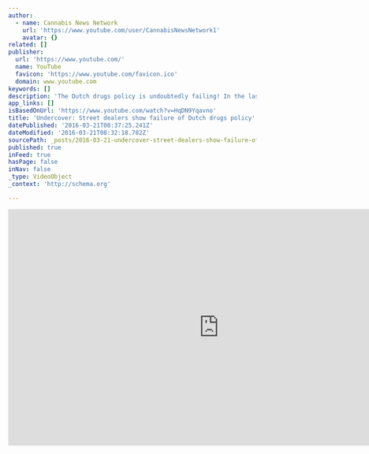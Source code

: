 ```yaml
---
author:
  - name: Cannabis News Network
    url: 'https://www.youtube.com/user/CannabisNewsNetwork1'
    avatar: {}
related: []
publisher:
  url: 'https://www.youtube.com/'
  name: YouTube
  favicon: 'https://www.youtube.com/favicon.ico'
  domain: www.youtube.com
keywords: []
description: 'The Dutch drugs policy is undoubtedly failing! In the last 5 years, Dutch Justice Minister Ivo Opstelten has come up with several laws in order to stamp out the use of cannabis, and to reduce the nuisance of drug tourism in the southern provinces of the country.'
app_links: []
isBasedOnUrl: 'https://www.youtube.com/watch?v=HqDN9Yqavno'
title: 'Undercover: Street dealers show failure of Dutch drugs policy'
datePublished: '2016-03-21T08:37:25.241Z'
dateModified: '2016-03-21T08:32:18.782Z'
sourcePath: _posts/2016-03-21-undercover-street-dealers-show-failure-of-dutch-drugs-polic.md
published: true
inFeed: true
hasPage: false
inNav: false
_type: VideoObject
_context: 'http://schema.org'

---
```

<iframe src="https://cdn.embedly.com/widgets/media.html?src=https%3A%2F%2Fwww.youtube.com%2Fembed%2FHqDN9Yqavno%3Ffeature%3Doembed&amp;url=https%3A%2F%2Fwww.youtube.com%2Fwatch%3Fv%3DHqDN9Yqavno&amp;image=https%3A%2F%2Fi.ytimg.com%2Fvi%2FHqDN9Yqavno%2Fhqdefault.jpg&amp;key=b7d04c9b404c499eba89ee7072e1c4f7&amp;type=text%2Fhtml&amp;schema=youtube" width="854" height="480" scrolling="no" frameborder="0" allowfullscreen="allowfullscreen" style=""></iframe>